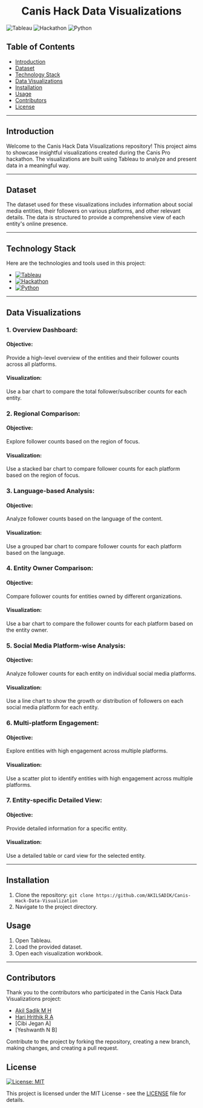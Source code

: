 <h1 align="center">Canis Hack Data Visualizations</h1>

<!-- Badges -->
<p align="center">
  
![Tableau](https://img.shields.io/badge/Tableau-2023.2-blue?logo=tableau)
![Hackathon](https://img.shields.io/badge/Hackathon-Canis%20Pro-orange)
![Python](https://img.shields.io/badge/Python-3.8%20%7C%203.9-blue?logo=python)

</p>

## Table of Contents

- [Introduction](#introduction)
- [Dataset](#dataset)
- [Technology Stack](#technology-stack)
- [Data Visualizations](#data-visualizations)
- [Installation](#installation)
- [Usage](#usage)
- [Contributors](#contributors)
- [License](#license)

---

## Introduction

Welcome to the Canis Hack Data Visualizations repository! This project aims to showcase insightful visualizations created during the Canis Pro hackathon. The visualizations are built using Tableau to analyze and present data in a meaningful way.

---

## Dataset

The dataset used for these visualizations includes information about social media entities, their followers on various platforms, and other relevant details. The data is structured to provide a comprehensive view of each entity's online presence.

---

## Technology Stack

Here are the technologies and tools used in this project:

- [![Tableau](https://img.shields.io/badge/Tableau-2023.2-blue?logo=tableau)](https://www.tableau.com/)
- [![Hackathon](https://img.shields.io/badge/Hackathon-Canis%20Pro-orange)](https://canisprohackathon.com/)
- [![Python](https://img.shields.io/badge/Python-3.8%20%7C%203.9-blue?logo=python)](https://www.python.org/)

---

## Data Visualizations

### 1. Overview Dashboard:

#### Objective:
Provide a high-level overview of the entities and their follower counts across all platforms.

#### Visualization:
Use a bar chart to compare the total follower/subscriber counts for each entity.

### 2. Regional Comparison:

#### Objective:
Explore follower counts based on the region of focus.

#### Visualization:
Use a stacked bar chart to compare follower counts for each platform based on the region of focus.

### 3. Language-based Analysis:

#### Objective:
Analyze follower counts based on the language of the content.

#### Visualization:
Use a grouped bar chart to compare follower counts for each platform based on the language.

### 4. Entity Owner Comparison:

#### Objective:
Compare follower counts for entities owned by different organizations.

#### Visualization:
Use a bar chart to compare the follower counts for each platform based on the entity owner.

### 5. Social Media Platform-wise Analysis:

#### Objective:
Analyze follower counts for each entity on individual social media platforms.

#### Visualization:
Use a line chart to show the growth or distribution of followers on each social media platform for each entity.

### 6. Multi-platform Engagement:

#### Objective:
Explore entities with high engagement across multiple platforms.

#### Visualization:
Use a scatter plot to identify entities with high engagement across multiple platforms.

### 7. Entity-specific Detailed View:

#### Objective:
Provide detailed information for a specific entity.

#### Visualization:
Use a detailed table or card view for the selected entity.

---

<!-- Installation -->
## Installation

1. Clone the repository: `git clone https://github.com/AKILSADIK/Canis-Hack-Data-Visualization`
2. Navigate to the project directory.

<!-- Usage -->
## Usage

1. Open Tableau.
2. Load the provided dataset.
3. Open each visualization workbook.

---

## Contributors

Thank you to the contributors who participated in the Canis Hack Data Visualizations project:

- [Akil Sadik M H](https://github.com/AKILSADIK)
- [Hari Hrithik R A](https://github.com/HARIHRITHIK)
- [Cibi Jegan A]
- [Yeshwanth N B]


Contribute to the project by forking the repository, creating a new branch, making changes, and creating a pull request.

## License

[![License: MIT](https://img.shields.io/badge/License-MIT-yellow.svg)](https://opensource.org/licenses/MIT)

This project is licensed under the MIT License - see the [LICENSE](LICENSE) file for details.
